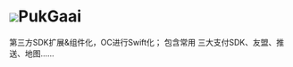 # ![](https://github.com/liucaide/Images/blob/master/CD/pukgaai.jpg)PukGaai
第三方SDK扩展&amp;组件化，OC进行Swift化； 包含常用  三大支付SDK、友盟、推送、地图……

